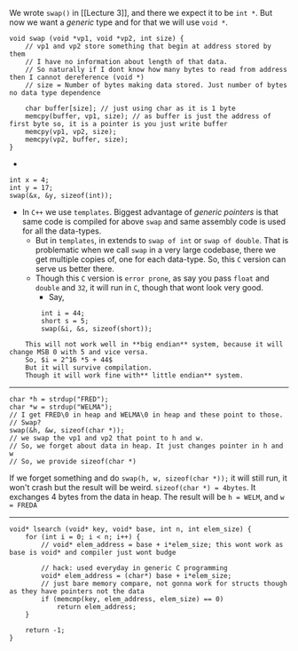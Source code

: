 We wrote `swap()` in [[Lecture 3]], and there we expect it to be `int *`.
But now we want a *generic* type and for that we will use `void *`.
```swap_gen
void swap (void *vp1, void *vp2, int size) {
	// vp1 and vp2 store something that begin at address stored by them
	// I have no information about length of that data.
	// So naturally if I dont know how many bytes to read from address then I cannot dereference (void *)
	// size = Number of bytes making data stored. Just number of bytes no data type dependence
	
	char buffer[size]; // just using char as it is 1 byte
	memcpy(buffer, vp1, size); // as buffer is just the address of first byte so, it is a pointer is you just write buffer
	memcpy(vp1, vp2, size);
	memcpy(vp2, buffer, size);
}
```
- 
```
int x = 4;
int y = 17;
swap(&x, &y, sizeof(int));
```
- In `C++` we use `templates`. Biggest advantage of *generic pointers* is that same code is compiled for above `swap` and same assembly code is used for all the data-types.
	- But in `templates`, in extends to `swap of int` or `swap of double`. That is problematic when we call `swap` in a very large codebase, there we get multiple copies of, one for each data-type. So, this `C` version can serve us better there.
	- Though this `C` version is `error prone`, as say you pass `float` and `double` and `32`, it will run in `C`, though that wont look very good.
		- Say,
```
		int i = 44;
		short s = 5;
		swap(&i, &s, sizeof(short));
```
		This will not work well in **big endian** system, because it will change MSB 0 with 5 and vice versa.
		So, $i = 2^16 *5 + 44$
		But it will survive compilation.
		Though it will work fine with** little endian** system.
***
```
char *h = strdup("FRED");
char *w = strdup("WELMA");
// I get FRED\0 in heap and WELMA\0 in heap and these point to those.
// Swap?
swap(&h, &w, sizeof(char *));
// we swap the vp1 and vp2 that point to h and w.
// So, we forget about data in heap. It just changes pointer in h and w
// So, we provide sizeof(char *)
```
If we forget something and do `swap(h, w, sizeof(char *));` it will still run, it won't crash but the result will be weird. `sizeof(char *) = 4bytes`. It exchanges $4$ bytes from the data in heap. The result will be `h = WELM`, and `w = FREDA`
***
```
void* lsearch (void* key, void* base, int n, int elem_size) {
	for (int i = 0; i < n; i++) {
		// void* elem_address = base + i*elem_size; this wont work as base is void* and compiler just wont budge
		
		// hack: used everyday in generic C programming
		void* elem_address = (char*) base + i*elem_size;
		// just bare memory compare, not gonna work for structs though as they have pointers not the data
		if (memcmp(key, elem_address, elem_size) == 0)
			return elem_address;
	}
	
	return -1;
}
```
```


